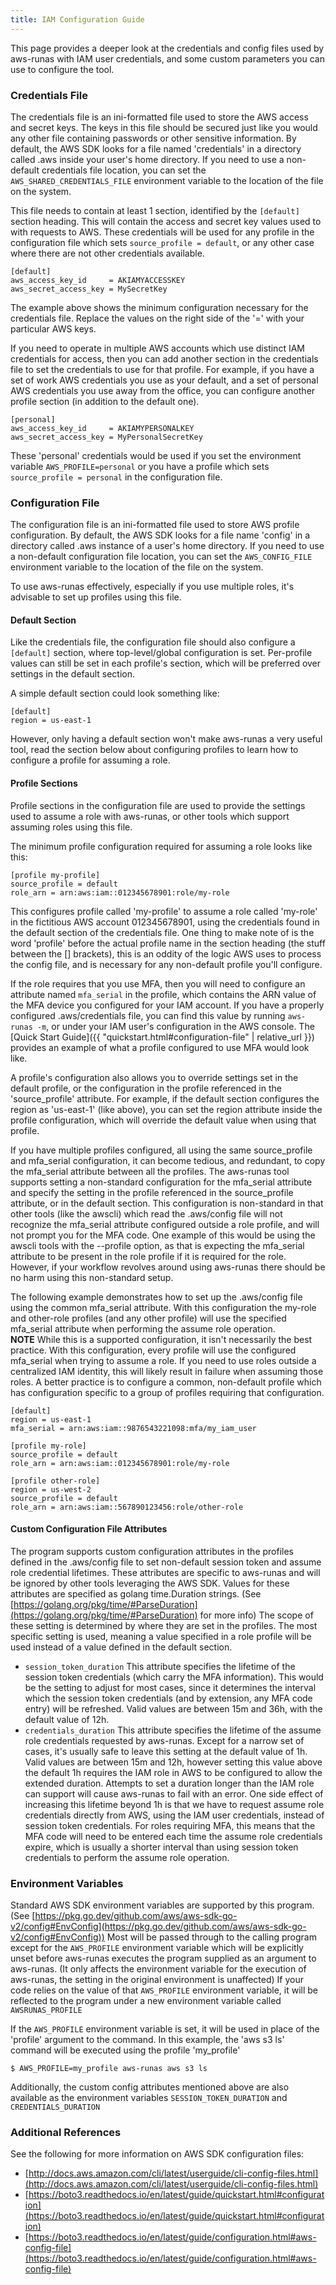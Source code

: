 ```yaml
---
title: IAM Configuration Guide
---
```

This page provides a deeper look at the credentials and config files used by aws-runas with IAM user credentials,
and some custom parameters you can use to configure the tool.

### Credentials File
The credentials file is an ini-formatted file used to store the AWS access and secret keys.  The keys in this file should
be secured just like you would any other file containing passwords or other sensitive information.  By default, the AWS
SDK looks for a file named 'credentials' in a directory called .aws inside your user's home directory.  If you need to
use a non-default credentials file location, you can set the `AWS_SHARED_CREDENTIALS_FILE` environment variable to the
location of the file on the system.

This file needs to contain at least 1 section, identified by the `[default]` section heading. This will contain the
access and secret key values used to with requests to AWS.  These credentials will be used for any profile in the
configuration file which sets `source_profile = default`, or any other case where there are not other credentials available.

```text
[default]
aws_access_key_id     = AKIAMYACCESSKEY
aws_secret_access_key = MySecretKey
```

The example above shows the minimum configuration necessary for the credentials file.  Replace the values on the right
side of the '=' with your particular AWS keys.

If you need to operate in multiple AWS accounts which use distinct IAM credentials for access, then you can add another
section in the credentials file to set the credentials to use for that profile. For example, if you have a set of work
AWS credentials you use as your default, and a set of personal AWS credentials you use away from the office, you can
configure another profile section (in addition to the default one).

```text
[personal]
aws_access_key_id     = AKIAMYPERSONALKEY
aws_secret_access_key = MyPersonalSecretKey
```

These 'personal' credentials would be used if you set the environment variable `AWS_PROFILE=personal` or you have a
profile which sets `source_profile = personal` in the configuration file.


### Configuration File
The configuration file is an ini-formatted file used to store AWS profile configuration. By default, the AWS SDK looks
for a file name 'config' in a directory called .aws instance of a user's home directory. If you need to use a non-default
configuration file location, you can set the `AWS_CONFIG_FILE` environment variable to the location of the file on the
system.

To use aws-runas effectively, especially if you use multiple roles, it's advisable to set up profiles using this file.

#### Default Section
Like the credentials file, the configuration file should also configure a `[default]` section, where top-level/global
configuration is set.  Per-profile values can still be set in each profile's section, which will be preferred over
settings in the default section.

A simple default section could look something like:

```text
[default]
region = us-east-1
```

However, only having a default section won't make aws-runas a very useful tool, read the section below about configuring
profiles to learn how to configure a profile for assuming a role.

#### Profile Sections
Profile sections in the configuration file are used to provide the settings used to assume a role with aws-runas, or
other tools which support assuming roles using this file.

The minimum profile configuration required for assuming a role looks like this:

```text
[profile my-profile]
source_profile = default
role_arn = arn:aws:iam::012345678901:role/my-role
```

This configures profile called 'my-profile' to assume a role called 'my-role' in the fictitious AWS account
012345678901, using the credentials found in the default section of the credentials file.  One thing to make note of is
the word 'profile' before the actual profile name in the section heading (the stuff between the [] brackets), this is an
oddity of the logic AWS uses to process the config file, and is necessary for any non-default profile you'll configure.

If the role requires that you use MFA, then you will need to configure an attribute named `mfa_serial` in the profile,
which contains the ARN value of the MFA device you configured for your IAM account. If you have a properly configured
.aws/credentials file, you can find this value by running `aws-runas -m`, or under your IAM user's configuration in the
AWS console.  The [Quick Start Guide]({{ "quickstart.html#configuration-file" | relative_url }}) provides an example of
what a profile configured to use MFA would look like.

A profile's configuration also allows you to override settings set in the default profile, or the configuration in the
profile referenced in the 'source_profile' attribute. For example, if the default section configures the region as
'us-east-1' (like above),  you can set the region attribute inside the profile configuration, which will override the
default value when using that profile.

If you have multiple profiles configured, all using the same source_profile and mfa_serial configuration, it can become
tedious, and redundant, to copy the mfa_serial attribute between all the profiles. The aws-runas tool supports setting
a non-standard configuration for the mfa_serial attribute and specify the setting in the profile referenced in the
source_profile attribute, or in the default section. This configuration is non-standard in that other tools (like the
awscli) which read the .aws/config file will not recognize the mfa_serial attribute configured outside a role profile,
and will not prompt you for the MFA code. One example of this would be using the awscli tools with the --profile option,
as that is expecting the mfa_serial attribute to be present in the role profile if it is required for the role. However,
if your workflow revolves around using aws-runas there should be no harm using this non-standard setup.

The following example demonstrates how to set up the .aws/config file using the common mfa_serial attribute. With this
configuration the my-role and other-role profiles (and any other profile) will use the specified mfa_serial attribute
when performing the assume role operation.    
**NOTE** While this is a supported configuration, it isn't necessarily the best practice.  With this configuration, every
profile will use the configured mfa_serial when trying to assume a role.  If you need to use roles outside a centralized
IAM identity, this will likely result in failure when assuming those roles.  A better practice is to configure a common,
non-default profile which has configuration specific to a group of profiles requiring that configuration.

```text
[default]
region = us-east-1
mfa_serial = arn:aws:iam::9876543221098:mfa/my_iam_user

[profile my-role]
source_profile = default
role_arn = arn:aws:iam::012345678901:role/my-role

[profile other-role]
region = us-west-2
source_profile = default
role_arn = arn:aws:iam::567890123456:role/other-role
```


#### Custom Configuration File Attributes
The program supports custom configuration attributes in the profiles defined in the .aws/config file to set non-default
session token and assume role credential lifetimes. These attributes are specific to aws-runas and will be ignored by
other tools leveraging the AWS SDK. Values for these attributes are specified as golang time.Duration strings.
(See [https://golang.org/pkg/time/#ParseDuration](https://golang.org/pkg/time/#ParseDuration) for more info)  The scope
of these setting is determined by where they are set in the profiles.  The most specific setting is used, meaning a value
specified in a role profile will be used instead of a value defined in the default section.

* `session_token_duration` This attribute specifies the lifetime of the session token credentials (which carry the MFA
  information). This would be the setting to adjust for most cases, since it determines the interval which the session
  token credentials (and by extension, any MFA code entry) will be refreshed.  Valid values are between 15m and 36h,
  with the default value of 12h.
* `credentials_duration` This attribute specifies the lifetime of the assume role credentials requested by aws-runas.
  Except for a narrow set of cases, it's usually safe to leave this setting at the default value of 1h. Valid
  values are between 15m and 12h, however setting this value above the default 1h requires the IAM role in AWS to be
  configured to allow the extended duration. Attempts to set a duration longer than the IAM role can support will cause
  aws-runas to fail with an error. One side effect of increasing this lifetime beyond 1h is that we have to request
  assume role credentials directly from AWS, using the IAM user credentials, instead of session token credentials. For
  roles requiring MFA, this means that the MFA code will need to be entered each time the assume role credentials expire,
  which is usually a shorter interval than using session token credentials to perform the assume role operation.


### Environment Variables
Standard AWS SDK environment variables are supported by this program. (See
[https://pkg.go.dev/github.com/aws/aws-sdk-go-v2/config#EnvConfig](https://pkg.go.dev/github.com/aws/aws-sdk-go-v2/config#EnvConfig))
Most will be passed through to the calling program except for the `AWS_PROFILE` environment variable which will be explicitly
unset before aws-runas executes the program supplied as an argument to aws-runas. (It only affects the environment
variable for the execution of aws-runas, the setting in the original environment is unaffected)  If your code relies on
the value of that `AWS_PROFILE` environment variable, it will be reflected to the program under a new environment
variable called `AWSRUNAS_PROFILE`

If the `AWS_PROFILE` environment variable is set, it will be used in place of the 'profile' argument to the command. In
this example, the 'aws s3 ls' command will be executed using the profile 'my_profile'

```text
$ AWS_PROFILE=my_profile aws-runas aws s3 ls
```

Additionally, the custom config attributes mentioned above are also available as the environment variables
`SESSION_TOKEN_DURATION` and `CREDENTIALS_DURATION`


### Additional References
See the following for more information on AWS SDK configuration files:

* [http://docs.aws.amazon.com/cli/latest/userguide/cli-config-files.html](http://docs.aws.amazon.com/cli/latest/userguide/cli-config-files.html)
* [https://boto3.readthedocs.io/en/latest/guide/quickstart.html#configuration](https://boto3.readthedocs.io/en/latest/guide/quickstart.html#configuration)
* [https://boto3.readthedocs.io/en/latest/guide/configuration.html#aws-config-file](https://boto3.readthedocs.io/en/latest/guide/configuration.html#aws-config-file)
